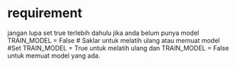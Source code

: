 # requirement

jangan lupa set true terlebih dahulu jika anda belum punya model
TRAIN_MODEL = False  # Saklar untuk melatih ulang atau memuat model
#Set TRAIN_MODEL = True untuk melatih ulang dan TRAIN_MODEL = False untuk memuat model yang ada.
